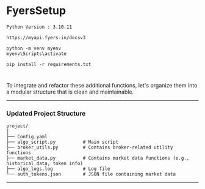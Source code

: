 # FyersSetup

```
Python Version : 3.10.11

https://myapi.fyers.in/docsv3
```

```
python -m venv myenv
myenv\Scripts\activate
```

```
pip install -r requirements.txt
```

#

To integrate and refactor these additional functions, let's organize them into a modular structure that is clean and maintainable. 

---

### Updated Project Structure
```
project/
│
├── Config.yaml
├── algo_script.py          # Main script
├── broker_utils.py         # Contains broker-related utility functions
├── market_data.py          # Contains market data functions (e.g., historical data, token info)
├── algo_logs.log           # Log file
└── auth_tokens.json        # JSON file containing market data
```

---